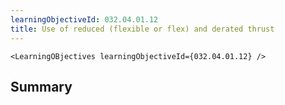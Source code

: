 ```yaml
---
learningObjectiveId: 032.04.01.12
title: Use of reduced (flexible or flex) and derated thrust
---
```


```tsx eval
<LearningOBjectives learningObjectiveId={032.04.01.12} />
```

## Summary
